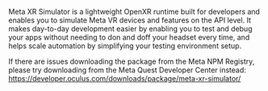 Meta XR Simulator is a lightweight OpenXR runtime built for developers and enables you to simulate Meta VR devices and features on the API level. It makes day-to-day development easier by enabling you to test and debug your apps without needing to don and doff your headset every time, and helps scale automation by simplifying your testing environment setup.

If there are issues downloading the package from the Meta NPM Registry, please try downloading from the Meta Quest Developer Center instead: https://developer.oculus.com/downloads/package/meta-xr-simulator/
